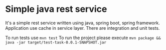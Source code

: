 # Simple java rest service
It's a simple rest service written using java, spring boot, spring framework. Application use cache in service layer. There are integration and unit tests.

To run tests use ```mvn test```
To run the project please execute ```mvn package && java -jar target/test-task-0.0.1-SNAPSHOT.jar```


